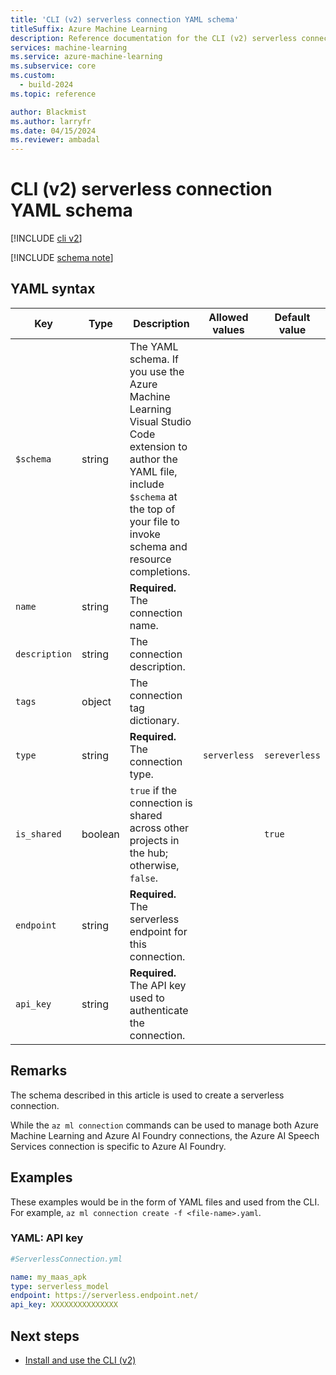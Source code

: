 ```yaml
---
title: 'CLI (v2) serverless connection YAML schema'
titleSuffix: Azure Machine Learning
description: Reference documentation for the CLI (v2) serverless connections YAML schema.
services: machine-learning
ms.service: azure-machine-learning
ms.subservice: core
ms.custom:
  - build-2024
ms.topic: reference

author: Blackmist
ms.author: larryfr
ms.date: 04/15/2024
ms.reviewer: ambadal
---
```


# CLI (v2) serverless connection YAML schema

[!INCLUDE [cli v2](includes/machine-learning-cli-v2.md)]

[!INCLUDE [schema note](includes/machine-learning-preview-old-json-schema-note.md)]

## YAML syntax

| Key | Type | Description | Allowed values | Default value |
| --- | ---- | ----------- | -------------- | ------------- |
| `$schema` | string | The YAML schema. If you use the Azure Machine Learning Visual Studio Code extension to author the YAML file, include `$schema` at the top of your file to invoke schema and resource completions. | | |
| `name` | string | **Required.** The connection name. | | |
| `description` | string | The connection description. | | |
| `tags` | object | The connection tag dictionary. | | |
| `type` | string | **Required.** The connection type. | `serverless` | `sereverless` |
| `is_shared` | boolean | `true` if the connection is shared across other projects in the hub; otherwise, `false`. | | `true` |
| `endpoint` | string | **Required.** The serverless endpoint for this connection. | | |
| `api_key` | string | **Required.** The API key used to authenticate the connection. | | |

## Remarks

The schema described in this article is used to create a serverless connection.

While the `az ml connection` commands can be used to manage both Azure Machine Learning and Azure AI Foundry connections, the Azure AI Speech Services connection is specific to Azure AI Foundry.

## Examples

These examples would be in the form of YAML files and used from the CLI. For example, `az ml connection create -f <file-name>.yaml`. 

### YAML: API key

```yml
#ServerlessConnection.yml

name: my_maas_apk
type: serverless_model
endpoint: https://serverless.endpoint.net/
api_key: XXXXXXXXXXXXXXX
```

## Next steps

- [Install and use the CLI (v2)](how-to-configure-cli.md)
